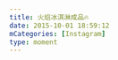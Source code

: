 ```yaml
---
title: 火焰冰淇淋成品🔥
date: 2015-10-01 18:59:12
mCategories: [Instagram]
type: moment
---
```


<div id="pics-20151001185912"></div>

<script>
var data = [
    {"link": "2015-10-01_185915.jpg", "type": "photo"}
];
picsRender(data, "pics-20151001185912");
</script>
